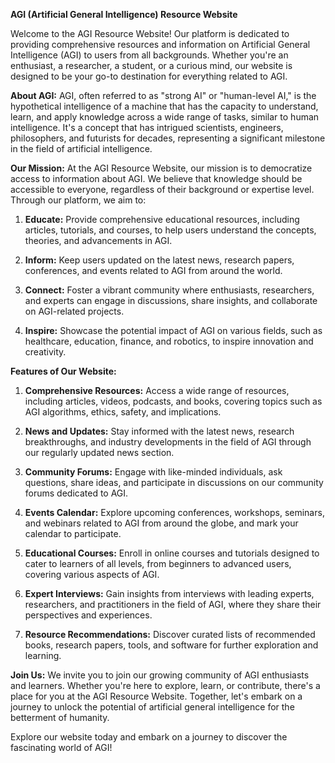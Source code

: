 **AGI (Artificial General Intelligence) Resource Website**

Welcome to the AGI Resource Website! Our platform is dedicated to providing comprehensive resources and information on Artificial General Intelligence (AGI) to users from all backgrounds. Whether you're an enthusiast, a researcher, a student, or a curious mind, our website is designed to be your go-to destination for everything related to AGI.

**About AGI:**
AGI, often referred to as "strong AI" or "human-level AI," is the hypothetical intelligence of a machine that has the capacity to understand, learn, and apply knowledge across a wide range of tasks, similar to human intelligence. It's a concept that has intrigued scientists, engineers, philosophers, and futurists for decades, representing a significant milestone in the field of artificial intelligence.

**Our Mission:**
At the AGI Resource Website, our mission is to democratize access to information about AGI. We believe that knowledge should be accessible to everyone, regardless of their background or expertise level. Through our platform, we aim to:

1. **Educate:** Provide comprehensive educational resources, including articles, tutorials, and courses, to help users understand the concepts, theories, and advancements in AGI.
  
2. **Inform:** Keep users updated on the latest news, research papers, conferences, and events related to AGI from around the world.
  
3. **Connect:** Foster a vibrant community where enthusiasts, researchers, and experts can engage in discussions, share insights, and collaborate on AGI-related projects.
  
4. **Inspire:** Showcase the potential impact of AGI on various fields, such as healthcare, education, finance, and robotics, to inspire innovation and creativity.

**Features of Our Website:**

1. **Comprehensive Resources:** Access a wide range of resources, including articles, videos, podcasts, and books, covering topics such as AGI algorithms, ethics, safety, and implications.

2. **News and Updates:** Stay informed with the latest news, research breakthroughs, and industry developments in the field of AGI through our regularly updated news section.

3. **Community Forums:** Engage with like-minded individuals, ask questions, share ideas, and participate in discussions on our community forums dedicated to AGI.

4. **Events Calendar:** Explore upcoming conferences, workshops, seminars, and webinars related to AGI from around the globe, and mark your calendar to participate.

5. **Educational Courses:** Enroll in online courses and tutorials designed to cater to learners of all levels, from beginners to advanced users, covering various aspects of AGI.

6. **Expert Interviews:** Gain insights from interviews with leading experts, researchers, and practitioners in the field of AGI, where they share their perspectives and experiences.

7. **Resource Recommendations:** Discover curated lists of recommended books, research papers, tools, and software for further exploration and learning.

**Join Us:**
We invite you to join our growing community of AGI enthusiasts and learners. Whether you're here to explore, learn, or contribute, there's a place for you at the AGI Resource Website. Together, let's embark on a journey to unlock the potential of artificial general intelligence for the betterment of humanity.

Explore our website today and embark on a journey to discover the fascinating world of AGI!
